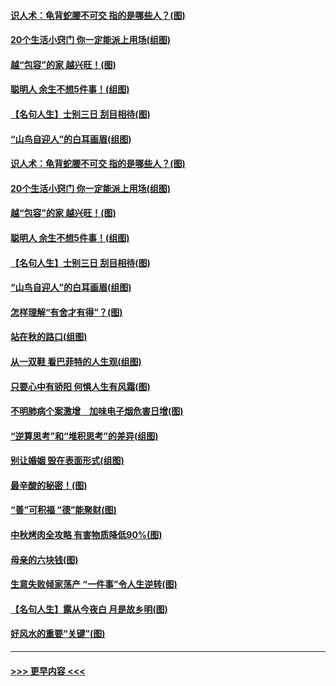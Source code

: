 #### [识人术：龟背蛇腰不可交 指的是哪些人？(图)](../pages/p8/907503.md?t=09161800) 
#### [20个生活小窍门 你一定能派上用场(组图)](../pages/p8/907510.md?t=09161800) 
#### [越“包容”的家 越兴旺！(图)](../pages/p8/907328.md?t=09161800) 
#### [聪明人 余生不想5件事！(组图)](../pages/p8/907364.md?t=09161800) 
#### [【名句人生】士别三日 刮目相待(图)](../pages/p8/906988.md?t=09161800) 
#### [“山鸟自迎人”的白耳画眉(组图)](../pages/p8/907332.md?t=09161800) 
#### [识人术：龟背蛇腰不可交 指的是哪些人？(图)](../pages/p8/907503.md?t=09161800) 
#### [20个生活小窍门 你一定能派上用场(组图)](../pages/p8/907510.md?t=09161800) 
#### [越“包容”的家 越兴旺！(图)](../pages/p8/907328.md?t=09161800) 
#### [聪明人 余生不想5件事！(组图)](../pages/p8/907364.md?t=09161800) 
#### [【名句人生】士别三日 刮目相待(图)](../pages/p8/906988.md?t=09161800) 
#### [“山鸟自迎人”的白耳画眉(组图)](../pages/p8/907332.md?t=09161800) 
#### [怎样理解“有舍才有得”？(图)](../pages/p8/906872.md?t=09161800) 
#### [站在秋的路口(组图)](../pages/p8/906914.md?t=09161800) 
#### [从一双鞋 看巴菲特的人生观(组图)](../pages/p8/907311.md?t=09161800) 
#### [只要心中有骄阳 何惧人生有风霜(图)](../pages/p8/907320.md?t=09161800) 
#### [不明肺病个案激增　加味电子烟危害日增(图)](../pages/p8/907307.md?t=09161800) 
#### [“逆算思考”和“堆积思考”的差异(组图)](../pages/p8/907229.md?t=09161800) 
#### [别让婚姻 毁在表面形式(组图)](../pages/p8/907118.md?t=09161800) 
#### [最辛酸的秘密！(图)](../pages/p8/906327.md?t=09161800) 
#### [“善”可积福 “德”能聚财(图)](../pages/p8/906906.md?t=09161800) 
#### [中秋烤肉全攻略 有害物质降低90%(图)](../pages/p8/907227.md?t=09161800) 
#### [母亲的六块钱(图)](../pages/p8/907107.md?t=09161800) 
#### [生意失败倾家荡产 “一件事”令人生逆转(图)](../pages/p8/907101.md?t=09161800) 
#### [【名句人生】露从今夜白 月是故乡明(图)](../pages/p8/906558.md?t=09161800) 
#### [好风水的重要“关键”(图)](../pages/p8/907087.md?t=09161800) 

----
#### [ >>> 更早内容 <<< ](../indexes/p8-earlier.md)
